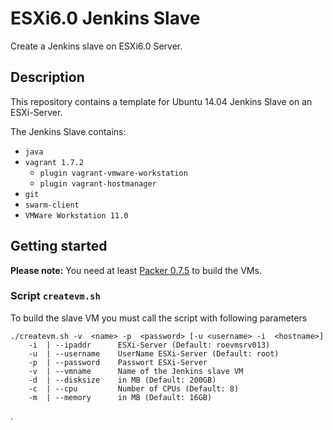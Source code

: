 # ESXi6.0 Jenkins Slave

Create a Jenkins slave on ESXi6.0 Server.

## Description
This repository contains a template for Ubuntu 14.04 Jenkins Slave on an ESXi-Server.


The Jenkins Slave contains:

* `java`
* `vagrant 1.7.2`
    * `plugin vagrant-vmware-workstation`
    * `plugin vagrant-hostmanager`
* `git`
* `swarm-client`
* `VMWare Workstation 11.0`

## Getting started

**Please note:** You need at least [Packer 0.7.5](https://packer.io/docs/installation.html) to build the VMs.

### Script `createvm.sh`
To build the slave VM you must call the script with following parameters

```
./createvm.sh -v  <name> -p  <password> [-u <username> -i  <hostname>]
    -i  | --ipaddr		ESXi-Server (Default: roevmsrv013)
    -u  | --username    UserName ESXi-Server (Default: root)
    -p  | --password	Passwort ESXi-Server
    -v  | --vmname    	Name of the Jenkins slave VM
    -d  | --disksize    in MB (Default: 200GB)
    -c  | --cpu         Number of CPUs (Default: 8)
    -m  | --memory      in MB (Default: 16GB)
```

.
